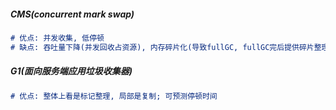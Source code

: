 

##### CMS(concurrent mark swap)
```markdown
# 优点: 并发收集, 低停顿
# 缺点: 吞吐量下降(并发回收占资源), 内存碎片化(导致fullGC, fullGC完后提供碎片整理参数)
```



##### G1(面向服务端应用垃圾收集器)
```markdown
# 优点: 整体上看是标记整理, 局部是复制; 可预测停顿时间
```